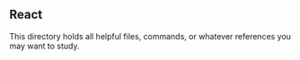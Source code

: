 ## React
This directory holds all helpful files, commands, or whatever references you may want to study.